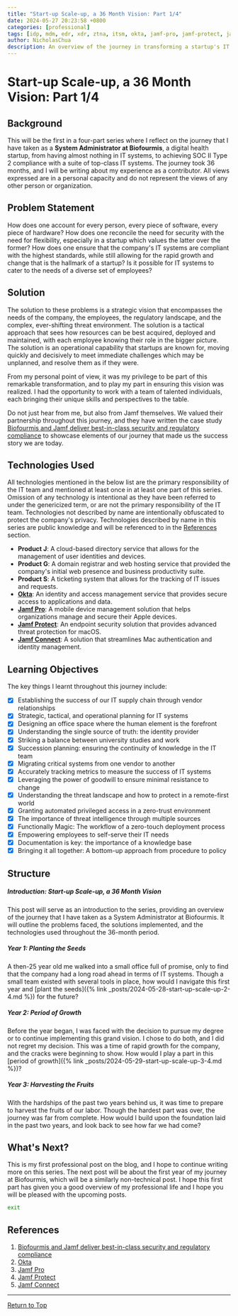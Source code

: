 ```yaml
---
title: "Start-up Scale-up, a 36 Month Vision: Part 1/4"
date: 2024-05-27 20:23:58 +0800
categories: [professional]
tags: [idp, mdm, edr, xdr, ztna, itsm, okta, jamf-pro, jamf-protect, jamf-connect]
author: NicholasChua
description: An overview of the journey in transforming a startup's IT systems from nothing to SOC II Type 2 compliance in 36 months.
---
```


# Start-up Scale-up, a 36 Month Vision: Part 1/4

## Background

This will be the first in a four-part series where I reflect on the journey that I have taken as a **System Administrator at Biofourmis**, a digital health startup, from having almost nothing in IT systems, to achieving SOC II Type 2 compliance with a suite of top-class IT systems. The journey took 36 months, and I will be writing about my experience as a contributor. All views expressed are in a personal capacity and do not represent the views of any other person or organization.

## Problem Statement

How does one account for every person, every piece of software, every piece of hardware? How does one reconcile the need for security with the need for flexibility, especially in a startup which values the latter over the former? How does one ensure that the company's IT systems are compliant with the highest standards, while still allowing for the rapid growth and change that is the hallmark of a startup? Is it possible for IT systems to cater to the needs of a diverse set of employees?

## Solution

The solution to these problems is a strategic vision that encompasses the needs of the company, the employees, the regulatory landscape, and the complex, ever-shifting threat environment. The solution is a tactical approach that sees how resources can be best acquired, deployed and maintained, with each employee knowing their role in the bigger picture. The solution is an operational capability that startups are known for, moving quickly and decisively to meet immediate challenges which may be unplanned, and resolve them as if they were.

From my personal point of view, it was my privilege to be part of this remarkable transformation, and to play my part in ensuring this vision was realized. I had the opportunity to work with a team of talented individuals, each bringing their unique skills and perspectives to the table.

Do not just hear from me, but also from Jamf themselves. We valued their partnership throughout this journey, and they have written the case study [Biofourmis and Jamf deliver best-in-class security and regulatory compliance][1] to showcase elements of our journey that made us the success story we are today.

## Technologies Used

All technologies mentioned in the below list are the primary responsibility of the IT team and mentioned at least once in at least one part of this series. Omission of any technology is intentional as they have been referred to under the genericized term, or are not the primary responsibility of the IT team. Technologies not described by name are intentionally obfuscated to protect the company's privacy. Technologies described by name in this series are public knowledge and will be referenced to in the [References](#references) section. 

- **Product J**: A cloud-based directory service that allows for the management of user identities and devices.
- **Product G**: A domain registrar and web hosting service that provided the company's initial web presence and business productivity suite.
- **Product S**: A ticketing system that allows for the tracking of IT issues and requests.
- [**Okta**][2]: An identity and access management service that provides secure access to applications and data.
- [**Jamf Pro**][3]: A mobile device management solution that helps organizations manage and secure their Apple devices.
- [**Jamf Protect**][4]: An endpoint security solution that provides advanced threat protection for macOS.
- [**Jamf Connect**][5]: A solution that streamlines Mac authentication and identity management.

## Learning Objectives

The key things I learnt throughout this journey include:

- [x] Establishing the success of our IT supply chain through vendor relationships
- [x] Strategic, tactical, and operational planning for IT systems
- [x] Designing an office space where the human element is the forefront
- [x] Understanding the single source of truth: the identity provider
- [x] Striking a balance between university studies and work
- [x] Succession planning: ensuring the continuity of knowledge in the IT team
- [x] Migrating critical systems from one vendor to another
- [x] Accurately tracking metrics to measure the success of IT systems
- [x] Leveraging the power of goodwill to ensure minimal resistance to change
- [x] Understanding the threat landscape and how to protect in a remote-first world
- [x] Granting automated privileged access in a zero-trust environment
- [x] The importance of threat intelligence through multiple sources
- [x] Functionally Magic: The workflow of a zero-touch deployment process
- [x] Empowering employees to self-serve their IT needs
- [x] Documentation is key: the importance of a knowledge base
- [x] Bringing it all together: A bottom-up approach from procedure to policy

## Structure

##### Introduction: Start-up Scale-up, a 36 Month Vision

This post will serve as an introduction to the series, providing an overview of the journey that I have taken as a System Administrator at Biofourmis. It will outline the problems faced, the solutions implemented, and the technologies used throughout the 36-month period.

##### Year 1: Planting the Seeds

A then-25 year old me walked into a small office full of promise, only to find that the company had a long road ahead in terms of IT systems. Though a small team existed with several tools in place, how would I navigate this first year and [plant the seeds]({% link _posts/2024-05-28-start-up-scale-up-2-4.md %}) for the future?

##### Year 2: Period of Growth

Before the year began, I was faced with the decision to pursue my degree or to continue implementing this grand vision. I chose to do both, and I did not regret my decision. This was a time of rapid growth for the company, and the cracks were beginning to show. How would I play a part in this [period of growth]({% link _posts/2024-05-29-start-up-scale-up-3-4.md %})?

##### Year 3: Harvesting the Fruits

With the hardships of the past two years behind us, it was time to prepare to harvest the fruits of our labor. Though the hardest part was over, the journey was far from complete. How would I build upon the foundation laid in the past two years, and look back to see how far we had come?

## What's Next?

This is my first professional post on the blog, and I hope to continue writing more on this series. The next post will be about the first year of my journey at Biofourmis, which will be a similarly non-technical post. I hope this first part has given you a good overview of my professional life and I hope you will be pleased with the upcoming posts.

```bash
exit
```

## References

1. [Biofourmis and Jamf deliver best-in-class security and regulatory compliance][1]
2. [Okta][2]
3. [Jamf Pro][3]
4. [Jamf Protect][4]
5. [Jamf Connect][5]

[1]: https://www.jamf.com/resources/case-studies/biofourmis-and-jamf-deliver-best-in-class-security-and-regulatory-compliance/
[2]: https://www.okta.com/
[3]: https://www.jamf.com/products/jamf-pro/
[4]: https://www.jamf.com/products/jamf-protect/
[5]: https://www.jamf.com/products/jamf-connect/

---

[Return to Top](#start-up-scale-up-a-36-month-vision-part-14)